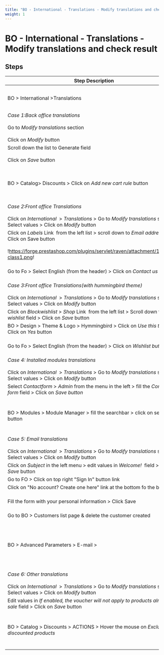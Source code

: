 ```yaml
---
title: "BO - International - Translations - Modify translations and check result"
weight: 1
---
```


# BO - International - Translations - Modify translations and check result
## Steps
| Step Description | Expected result |
| ----- | ----- |
| BO > International >Translations | The Translations page is well displayed, Modify translations section is displayed with two input fields :<br> * Type of translation<br> * Select your language |
| _*Case 1:Back office translations*_<br><br>Go to *Modify translations* section<br><br>Click on *Modify* button | Translations page is well displayed<br><br>!https://forge.prestashop.com/plugins/servlet/raven/tempattachment/6826979431127903391/BO-trans%201.png|width=1266,height=566! |
| Scroll down the list to Generate field<br><br>Click on *Save* button | A message is displayed "Translations successfully updated" |
| BO > Catalog> Discounts > Click on *Add new cart rule* button | The button name is : *Generate Code* (as set in previous step)<br><br> <br><br>!https://forge.prestashop.com/plugins/servlet/raven/tempattachment/8901507420964499272/BO-trans3.png! |
| _*Case 2:Front office Translations*_<br><br>Click on *International*  > *Translations* > Go to *Modify translations* section > Select values > Click on *Modify* button | Search translations page is well displayed |
| Click on *Labels* Link  from the left list > scroll down to *Email address* field > Click on Save button<br><br>!https://forge.prestashop.com/plugins/servlet/raven/attachment/1376/FO-class1.png! | This message is displayed "Translations successfully updated" |
| Go to Fo > Select English (from the header) > Click on *Contact us* link | The field name : "Valid Email address" is well displayed<br><br>!https://forge.prestashop.com/plugins/servlet/raven/attachment/1377/fo-class2.png! |
| _*Case 3:Front office Translations(with hummingbird theme)*_<br><br>Click on *International*  > *Translations* > Go to *Modify translations* section > Select values > Click on *Modify* button | Translations page is well displayed |
| Click on *Blockwishlist* > *Shop* Link  from the left list > Scroll down to *Add to wishlist* field > Click on *Save* button | This message is displayed "Translations successfully updated" |
| BO > Design > Theme & Logo > Hymmingbird > Click on *Use this theme* > Click on *Yes* button | Message displayed : Successful update |
| Go to Fo > Select English (from the header) > Click on *Wishlist button* | A modal appears with title " Add to wishlist Now" is displayed<br><br>!https://forge.prestashop.com/plugins/servlet/raven/attachment/1380/fo-humm1.png! |
| _*Case 4: Installed modules translations*_<br><br>Click on *International*  > *Translations* > Go to *Modify translations* section > Select values > Click on *Modify* button | Translations page is well displayed |
| Select *Contactform* > *Admin* from the menu in the left > fill the *Contact form* field > Click on *Save button* | This message is displayed "Translations successfully updated" |
| BO > Modules > Module Manager > fill the searchbar > click on search button | The module is found and displayed with the new name (edited in previous step)<br><br> <br><br>!https://forge.prestashop.com/plugins/servlet/raven/attachment/1382/Module-manager-%E2%80%A2-trans2.png! |
| _*Case 5: Email translations*_<br><br>Click on *International*  > *Translations* > Go to *Modify translations* section > Select values > Click on *Modify* button | Translations page is well displayed |
| Click on *Subject* in the left menu > edit values in *Welcome!*  field > Click on *Save* button | This message is displayed : "Translations successfully updated" |
| Go to FO > Click on top right "Sign In" button link | "Log in to your account" page is displayed |
| Click on "No account? Create one here" link at the bottom fo the block | Create an account page is displayed |
| Fill the form with your personal information > Click Save | * You are now logged into your account<br> * Redirection automatically to the homepage<br> * An email "Welcome!" should be received |
| Go to BO > Customers list page & delete the customer created | The alert "Successful deletion." is well displayed |
| BO > Advanced Parameters > E-mail > | The E-mail page is well displayed<br><br>The mail Subject is : "*You're Welcome!* " ( Added in step 16)<br><br> <br><br>!https://forge.prestashop.com/plugins/servlet/raven/tempattachment/9179784382882985102/E-mail-%E2%80%A2-Prest8-1-0.png|width=1220,height=241! |
| _*Case 6: Other translations*_<br><br>Click on *International*  > *Translations* > Go to *Modify translations* section > Select values > Click on *Modify* button | Translations page is well displayed |
| Edit values in *If enabled, the voucher will not apply to products already on sale* field > Click on *Save* button | This message is displayed : Translations successfully updated |
| BO > Catalog > Discounts > ACTIONS > Hover the mouse on *Exclude discounted products* | "The voucher is available only for new products" message is displayed<br><br> <br><br>!https://forge.prestashop.com/plugins/servlet/raven/attachment/1384/Cart-Rules-Add-new-%E2%80%A2-Prest8-1-0.png|width=477,height=303! |
